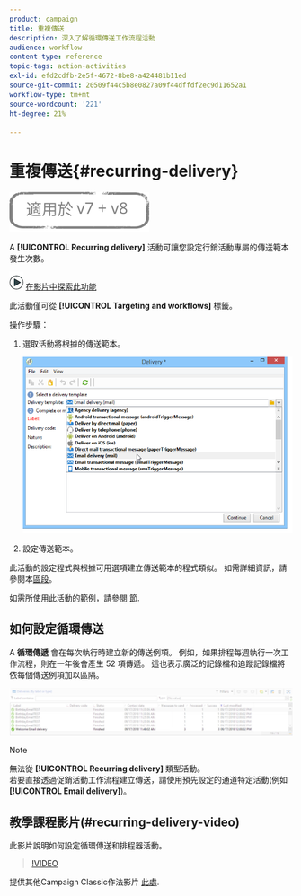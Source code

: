 ```yaml
---
product: campaign
title: 重複傳送
description: 深入了解循環傳送工作流程活動
audience: workflow
content-type: reference
topic-tags: action-activities
exl-id: efd2cdfb-2e5f-4672-8be8-a424481b11ed
source-git-commit: 20509f44c5b8e0827a09f44dffdf2ec9d11652a1
workflow-type: tm+mt
source-wordcount: '221'
ht-degree: 21%

---
```


# 重複傳送{#recurring-delivery}

![](../../assets/common.svg)

A **[!UICONTROL Recurring delivery]** 活動可讓您設定行銷活動專屬的傳送範本發生次數。

![](assets/do-not-localize/how-to-video.png) [在影片中探索此功能](#recurring-delivery-video)

此活動僅可從 **[!UICONTROL Targeting and workflows]** 標籤。

操作步驟：

1. 選取活動將根據的傳送範本。

   ![](assets/recurring_delivery_001.png)

1. 設定傳送範本。

此活動的設定程式與根據可用選項建立傳送範本的程式類似。 如需詳細資訊，請參閱本[區段](../../delivery/using/about-templates.md)。

如需所使用此活動的範例，請參閱 [節](sending-a-birthday-email.md#creating-a-recurring-delivery-in-a-targeting-workflow).

## 如何設定循環傳送

A **循環傳遞** 會在每次執行時建立新的傳送例項。 例如，如果排程每週執行一次工作流程，則在一年後會產生 52 項傳遞。 這也表示廣泛的記錄檔和追蹤記錄檔將依每個傳送例項加以區隔。

![循環傳遞](assets/delivery_recurring.jpg)

>[!NOTE]
>
>無法從 **[!UICONTROL Recurring delivery]** 類型活動。\
>若要直接透過促銷活動工作流程建立傳送，請使用預先設定的通道特定活動(例如 **[!UICONTROL Email delivery]**)。

## 教學課程影片(#recurring-delivery-video)

此影片說明如何設定循環傳送和排程器活動。

>[!VIDEO](https://video.tv.adobe.com/v/25040?quality=12)

提供其他Campaign Classic作法影片 [此處](https://experienceleague.adobe.com/docs/campaign-classic-learn/tutorials/overview.html?lang=zh-Hant).

